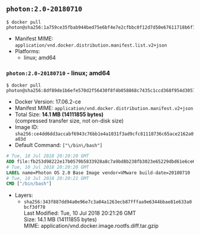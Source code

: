 ## `photon:2.0-20180710`

```console
$ docker pull photon@sha256:1a759ce35fbab944bed75e6bf4e7e2cfbbc0f12d7d50e67611718b6f778519d3
```

-	Manifest MIME: `application/vnd.docker.distribution.manifest.list.v2+json`
-	Platforms:
	-	linux; amd64

### `photon:2.0-20180710` - linux; amd64

```console
$ docker pull photon@sha256:8df89de1b6efe570d2f56430f8f4b058868c7435c1ccd368f954d30572ebcc66
```

-	Docker Version: 17.06.2-ce
-	Manifest MIME: `application/vnd.docker.distribution.manifest.v2+json`
-	Total Size: **14.1 MB (14111855 bytes)**  
	(compressed transfer size, not on-disk size)
-	Image ID: `sha256:ce4dd6dd3accabf6943c76bb1e4a1031f3ad9cfc81118736c65ace2162a0a03d`
-	Default Command: `["\/bin\/bash"]`

```dockerfile
# Tue, 10 Jul 2018 20:20:20 GMT
ADD file:fb253d98222e17b0579b5833928a8c7a9bd8b238fb3023e65229dbd61e6ce6af in / 
# Tue, 10 Jul 2018 20:20:20 GMT
LABEL name=Photon OS 2.0 Base Image vendor=VMware build-date=20180710
# Tue, 10 Jul 2018 20:20:21 GMT
CMD ["/bin/bash"]
```

-	Layers:
	-	`sha256:343f887dd94a0e96e7c3a04a1263ecb87fffaa9e6344bbae81e633a0bcf3df78`  
		Last Modified: Tue, 10 Jul 2018 20:21:26 GMT  
		Size: 14.1 MB (14111855 bytes)  
		MIME: application/vnd.docker.image.rootfs.diff.tar.gzip
